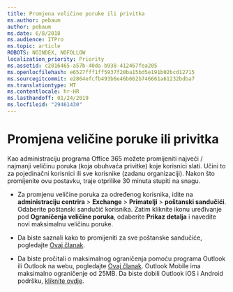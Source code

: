 ```yaml
---
title: Promjena veličine poruke ili privitka
ms.author: pebaum
author: pebaum
ms.date: 6/8/2018
ms.audience: ITPro
ms.topic: article
ROBOTS: NOINDEX, NOFOLLOW
localization_priority: Priority
ms.assetid: c2016465-a57b-40da-b938-412467fea205
ms.openlocfilehash: e6527fff1ff5937f20ba15bd5e191b02bcd12715
ms.sourcegitcommit: e2864efcfb493b6e46b662b746661a61232bdba7
ms.translationtype: MT
ms.contentlocale: hr-HR
ms.lasthandoff: 01/24/2019
ms.locfileid: "29461430"
---
```

# <a name="changing-message-or-attachment-size"></a>Promjena veličine poruke ili privitka

Kao administraciju programa Office 365 možete promijeniti najveći / najmanji veličinu poruka (koja obuhvaća privitke) koje korisnici slati. Učini to za pojedinačni korisnici ili sve korisnike (zadanu organizaciji). Nakon što promijenite ovu postavku, traje otprilike 30 minuta stupiti na snagu.
  
- Za promjenu veličine poruka za određenog korisnika, idite na **administraciju centrira** \> **Exchange** \> **Primatelji** \> **poštanski sandučići**. Odaberite poštanski sandučić korisnika. Zatim kliknite ikonu uređivanje pod **Ograničenja veličine poruka**, odaberite **Prikaz detalja** i navedite novi maksimalnu veličinu poruke. 
    
- Da biste saznali kako to promijeniti za sve poštanske sandučiće, pogledajte [Ovaj članak](https://www.microsoft.com/en-us/microsoft-365/blog/2015/04/15/office-365-now-supports-larger-email-messages-up-to-150-mb/).
    
- Da biste pročitali o maksimalnog ograničenja pomoću programa Outlook ili Outlook na webu, pogledajte [Ovaj članak](https://technet.microsoft.com/en-us/library/exchange-online-limits.aspx#MessageLimits). Outlook Mobile ima maksimalno ograničenje od 25MB. Da biste dobili Outlook iOS i Android podršku, [kliknite ovdje](https://support.office.com/en-us/article/Get-in-app-help-for-Outlook-for-iOS-and-Android-218a22d1-9fa5-4889-b689-de1c63493243).
    

